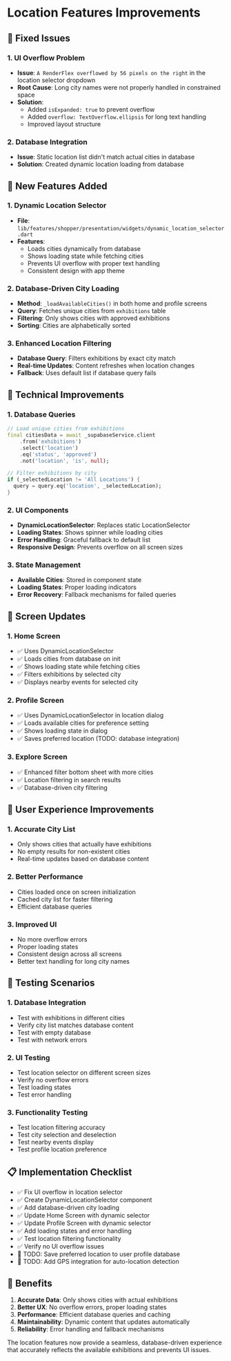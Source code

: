 # Location Features Improvements

## 🐛 **Fixed Issues**

### **1. UI Overflow Problem**
- **Issue**: `A RenderFlex overflowed by 56 pixels on the right` in the location selector dropdown
- **Root Cause**: Long city names were not properly handled in constrained space
- **Solution**: 
  - Added `isExpanded: true` to prevent overflow
  - Added `overflow: TextOverflow.ellipsis` for long text handling
  - Improved layout structure

### **2. Database Integration**
- **Issue**: Static location list didn't match actual cities in database
- **Solution**: Created dynamic location loading from database

## 🚀 **New Features Added**

### **1. Dynamic Location Selector**
- **File**: `lib/features/shopper/presentation/widgets/dynamic_location_selector.dart`
- **Features**:
  - Loads cities dynamically from database
  - Shows loading state while fetching cities
  - Prevents UI overflow with proper text handling
  - Consistent design with app theme

### **2. Database-Driven City Loading**
- **Method**: `_loadAvailableCities()` in both home and profile screens
- **Query**: Fetches unique cities from `exhibitions` table
- **Filtering**: Only shows cities with approved exhibitions
- **Sorting**: Cities are alphabetically sorted

### **3. Enhanced Location Filtering**
- **Database Query**: Filters exhibitions by exact city match
- **Real-time Updates**: Content refreshes when location changes
- **Fallback**: Uses default list if database query fails

## 🔧 **Technical Improvements**

### **1. Database Queries**
```dart
// Load unique cities from exhibitions
final citiesData = await _supabaseService.client
    .from('exhibitions')
    .select('location')
    .eq('status', 'approved')
    .not('location', 'is', null);

// Filter exhibitions by city
if (_selectedLocation != 'All Locations') {
  query = query.eq('location', _selectedLocation);
}
```

### **2. UI Components**
- **DynamicLocationSelector**: Replaces static LocationSelector
- **Loading States**: Shows spinner while loading cities
- **Error Handling**: Graceful fallback to default list
- **Responsive Design**: Prevents overflow on all screen sizes

### **3. State Management**
- **Available Cities**: Stored in component state
- **Loading States**: Proper loading indicators
- **Error Recovery**: Fallback mechanisms for failed queries

## 📱 **Screen Updates**

### **1. Home Screen**
- ✅ Uses DynamicLocationSelector
- ✅ Loads cities from database on init
- ✅ Shows loading state while fetching cities
- ✅ Filters exhibitions by selected city
- ✅ Displays nearby events for selected city

### **2. Profile Screen**
- ✅ Uses DynamicLocationSelector in location dialog
- ✅ Loads available cities for preference setting
- ✅ Shows loading state in dialog
- ✅ Saves preferred location (TODO: database integration)

### **3. Explore Screen**
- ✅ Enhanced filter bottom sheet with more cities
- ✅ Location filtering in search results
- ✅ Database-driven city filtering

## 🎯 **User Experience Improvements**

### **1. Accurate City List**
- Only shows cities that actually have exhibitions
- No empty results for non-existent cities
- Real-time updates based on database content

### **2. Better Performance**
- Cities loaded once on screen initialization
- Cached city list for faster filtering
- Efficient database queries

### **3. Improved UI**
- No more overflow errors
- Proper loading states
- Consistent design across all screens
- Better text handling for long city names

## 🧪 **Testing Scenarios**

### **1. Database Integration**
- Test with exhibitions in different cities
- Verify city list matches database content
- Test with empty database
- Test with network errors

### **2. UI Testing**
- Test location selector on different screen sizes
- Verify no overflow errors
- Test loading states
- Test error handling

### **3. Functionality Testing**
- Test location filtering accuracy
- Test city selection and deselection
- Test nearby events display
- Test profile location preference

## 📋 **Implementation Checklist**

- ✅ Fix UI overflow in location selector
- ✅ Create DynamicLocationSelector component
- ✅ Add database-driven city loading
- ✅ Update Home Screen with dynamic selector
- ✅ Update Profile Screen with dynamic selector
- ✅ Add loading states and error handling
- ✅ Test location filtering functionality
- ✅ Verify no UI overflow issues
- 🔄 TODO: Save preferred location to user profile database
- 🔄 TODO: Add GPS integration for auto-location detection

## 🎯 **Benefits**

1. **Accurate Data**: Only shows cities with actual exhibitions
2. **Better UX**: No overflow errors, proper loading states
3. **Performance**: Efficient database queries and caching
4. **Maintainability**: Dynamic content that updates automatically
5. **Reliability**: Error handling and fallback mechanisms

The location features now provide a seamless, database-driven experience that accurately reflects the available exhibitions and prevents UI issues.
